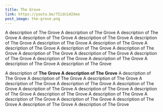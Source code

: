 ```yaml
---
title: The Grove
link: https://youtu.be/fIidcLH2Xeo
post_image: the-grove.png
---
```

A description of The Grove A description of The Grove A description of The Grove A description of The Grove A description of The Grove A description of The Grove A description of The Grove A description of The Grove A description of The Grove A description of The Grove A description of The Grove A description of The Grove A description of The Grove A description of The Grove A description of The Grove A description of The Grove A description of The Grove A description of The Grove

A description of **The Grove A description of The Grove** A description of The Grove A description of The Grove A description of The Grove A description of The Grove A description of The Grove A description of The Grove A description of The Grove A description of The Grove A description of The Grove A description of The Grove A description of The Grove A description of The Grove A description of The Grove A description of The Grove A description of The Grove A description of The Grove